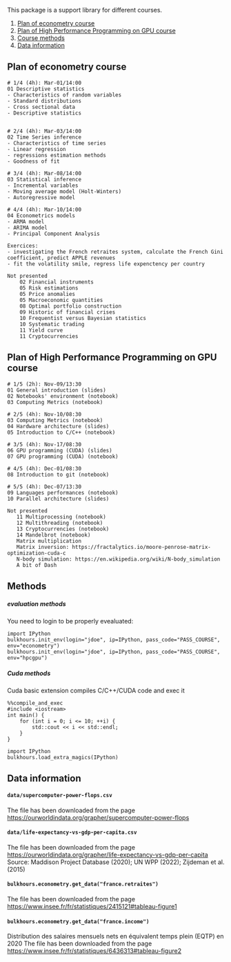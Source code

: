This package is a support library for different courses. 

1. [Plan of econometry course](#planeco)
2. [Plan of High Performance Programming on GPU course](#planhpc)
3. [Course methods](#methods)
4. [Data information](#data)


## Plan of econometry course <a name="planeco"></a>

```
# 1/4 (4h): Mar-01/14:00
01 Descriptive statistics 
- Characteristics of random variables
- Standard distributions
- Cross sectional data
- Descriptive statistics


# 2/4 (4h): Mar-03/14:00
02 Time Series inference
- Characteristics of time series
- Linear regression
- regressions estimation methods
- Goodness of fit

# 3/4 (4h): Mar-08/14:00
03 Statistical inference
- Incremental variables
- Moving average model (Holt-Winters)
- Autoregressive model

# 4/4 (4h): Mar-10/14:00
04 Econometrics models
- ARMA model
- ARIMA model
- Principal Component Analysis

Exercices: 
- investigating the French retraites system, calculate the French Gini coefficient, predict APPLE revenues
- fit the volatility smile, regress life expenctency per country

Not presented
    02 Financial instruments
    05 Risk estimations
    05 Price anomalies
    05 Macroeconomic quantities
    08 Optimal portfolio construction
    09 Historic of financial crises
    10 Frequentist versus Bayesian statistics
    10 Systematic trading
    11 Yield curve
    11 Cryptocurrencies
```


## Plan of High Performance Programming on GPU course <a name="planhpc"></a>

```
# 1/5 (2h): Nov-09/13:30
01 General introduction (slides)
02 Notebooks' environment (notebook)
03 Computing Metrics (notebook)

# 2/5 (4h): Nov-10/08:30
03 Computing Metrics (notebook)
04 Hardware architecture (slides)
05 Introduction to C/C++ (notebook)

# 3/5 (4h): Nov-17/08:30
06 GPU programming (CUDA) (slides)
07 GPU programming (CUDA) (notebook)

# 4/5 (4h): Dec-01/08:30
08 Introduction to git (notebook)

# 5/5 (4h): Dec-07/13:30
09 Languages performances (notebook)
10 Parallel architecture (slides)

Not presented
   11 Multiprocessing (notebook)
   12 Multithreading (notebook)
   13 Cryptocurrencies (notebook)
   14 Mandelbrot (notebook)
   Matrix multiplication
   Matrix inversion: https://fractalytics.io/moore-penrose-matrix-optimization-cuda-c
   N-body simulation: https://en.wikipedia.org/wiki/N-body_simulation
   A bit of Dash
```

## Methods <a name="methods"></a>

##### evaluation methods

You need to login to be properly evealuated:
```python:
import IPython
bulkhours.init_env(login="jdoe", ip=IPython, pass_code="PASS_COURSE", env="econometry")
bulkhours.init_env(login="jdoe", ip=IPython, pass_code="PASS_COURSE", env="hpcgpu")
```

##### Cuda methods

Cuda basic extension compiles C/C++/CUDA code and exec it
```c:
%%compile_and_exec
#include <iostream>
int main() {
    for (int i = 0; i <= 10; ++i) {
        std::cout << i << std::endl;
    }
}
```

```python:
import IPython
bulkhours.load_extra_magics(IPython)
```


## Data information<a name="data"></a>

#### `data/supercomputer-power-flops.csv`
The file has been downloaded from the page https://ourworldindata.org/grapher/supercomputer-power-flops

#### `data/life-expectancy-vs-gdp-per-capita.csv`
The file has been downloaded from the page https://ourworldindata.org/grapher/life-expectancy-vs-gdp-per-capita
Source: Maddison Project Database (2020); UN WPP (2022); Zijdeman et al. (2015)

#### `bulkhours.econometry.get_data("france.retraites")`
The file has been downloaded from the page https://www.insee.fr/fr/statistiques/2415121#tableau-figure1

#### `bulkhours.econometry.get_data("france.income")`
Distribution des salaires mensuels nets en équivalent temps plein (EQTP) en 2020
The file has been downloaded from the page https://www.insee.fr/fr/statistiques/6436313#tableau-figure2
